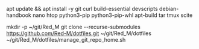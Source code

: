 
apt update && apt install -y git curl build-essential devscripts debian-handbook nano htop python3-pip python3-pip-whl apt-build tar tmux scite

mkdir -p ~/git/Red_M
git clone --recurse-submodules https://github.com/Red-M/dotfiles.git ~/git/Red_M/dotfiles
~/git/Red_M/dotfiles/manage_git_repo_home.sh
